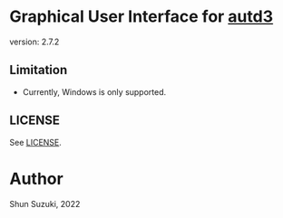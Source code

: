 # Graphical User Interface for [autd3](https://github.com/shinolab/autd3)

version: 2.7.2

## Limitation

* Currently, Windows is only supported.

## LICENSE

See [LICENSE](./LICENSE).

# Author

Shun Suzuki, 2022
